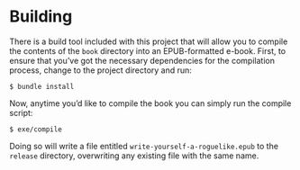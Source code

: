 # Building

There is a build tool included with this project that will allow you to compile the contents of the `book` directory into an EPUB-formatted e-book. First, to ensure that you’ve got the necessary dependencies for the compilation process, change to the project directory and run:

    $ bundle install

Now, anytime you’d like to compile the book you can simply run the compile script:

    $ exe/compile

Doing so will write a file entitled `write-yourself-a-roguelike.epub` to the `release` directory, overwriting any existing file with the same name.
